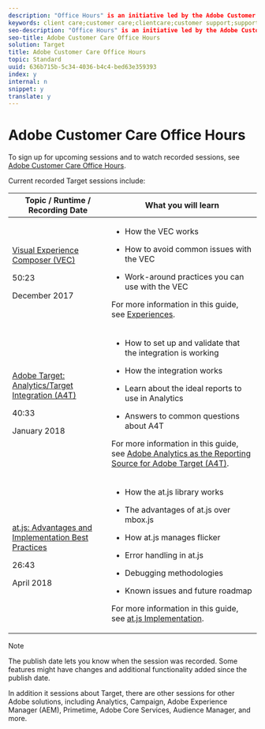 ```yaml
---
description: "Office Hours" is an initiative led by the Adobe Customer Care team. These sessions are designed to inform as well as help participants troubleshoot problems, and provide tips and tricks to be successful with the Adobe Experience Cloud solutions, including Target.
keywords: client care;customer care;clientcare;customer support;support;visual experience composer;vec;a4t;analytics for target;at.js
seo-description: "Office Hours" is an initiative led by the Adobe Customer Care team. These sessions are designed to inform as well as help participants troubleshoot problems, and provide tips and tricks to be successful with the Adobe Experience Cloud solutions, including Target.
seo-title: Adobe Customer Care Office Hours
solution: Target
title: Adobe Customer Care Office Hours
topic: Standard
uuid: 636b715b-5c34-4036-b4c4-bed63e359393
index: y
internal: n
snippet: y
translate: y
---
```


# Adobe Customer Care Office Hours

To sign up for upcoming sessions and to watch recorded sessions, see [ Adobe Customer Care Office Hours](https://helpx.adobe.com/customer-care-office-hours.html). 

Current recorded Target sessions include: 



<table id="table_82A0847E270741A2B368A73D95E08021"> 
 <thead> 
  <tr> 
   <th colname="col1" class="entry"> Topic / Runtime / Recording Date </th> 
   <th colname="col2" class="entry"> What you will learn </th> 
  </tr>
 </thead>
 <tbody> 
  <tr> 
   <td colname="col1"> <p><a href="https://helpx.adobe.com/customer-care-office-hours/target/visual-experience-composer.html" format="html" scope="external"> Visual Experience Composer (VEC)</a> </p> <p>50:23 </p> <p>December 2017 </p> </td> 
   <td colname="col2"> <p> 
     <ul id="ul_044D29C124734032A0CF838ADE50BE23"> 
      <li id="li_0D6C087EA751405C91028871A46B72F8"> <p>How the VEC works </p> </li> 
      <li id="li_B5BF1A9E1897473B93A6B962D0743790"> <p>How to avoid common issues with the VEC </p> </li> 
      <li id="li_7E254C2E78EE4D658E9F01156B2FB16B"> <p>Work-around practices you can use with the VEC </p> </li> 
     </ul> </p> <p>For more information in this guide, see <a href="c_experiences.xml#concept_A2E10F6AFB3D4AEAB6951EE14688848D" format="dita" scope="local"> Experiences</a>. </p> </td> 
  </tr> 
  <tr> 
   <td colname="col1"> <p><a href="https://helpx.adobe.com/customer-care-office-hours/target/analytics-target-A4T-integration.html" format="html" scope="external"> Adobe Target: Analytics/Target Integration (A4T)</a> </p> <p>40:33 </p> <p>January 2018 </p> </td> 
   <td colname="col2"> <p> 
     <ul id="ul_1EFA2FD0A8DD40F29AC14FC88764C8CE"> 
      <li id="li_1F4CC77FADF0427F9BB3CC51F4F95B35"> <p>How to set up and validate that the integration is working </p> </li> 
      <li id="li_D05C9EC225F0479BABACE412DECFEB89"> <p>How the integration works </p> </li> 
      <li id="li_FD7823494B07417CAC25B45151B2BA94"> <p>Learn about the ideal reports to use in Analytics </p> </li> 
      <li id="li_6ABCFBDD26C040B6941B95434D5FCBE3"> <p>Answers to common questions about A4T </p> </li> 
     </ul> </p> <p>For more information in this guide, see <a href="../a4t/a4t.xml#concept_7540C8C04259434AB6EE33B09F47A1DE" format="dita" scope="local"> Adobe Analytics as the Reporting Source for Adobe Target (A4T)</a>. </p> </td> 
  </tr> 
  <tr> 
   <td colname="col1"> <p><a href="https://helpx.adobe.com/customer-care-office-hours/target/at-js-advantages-implementation-best-practices.html" format="html" scope="external"> at.js: Advantages and Implementation Best Practices</a> </p> <p>26:43 </p> <p>April 2018 </p> </td> 
   <td colname="col2"> <p> 
     <ul id="ul_531000D579CC439E8A970E613094466B"> 
      <li id="li_8BC24EBD02AC4CEE99CCC750462E99DC"> <p>How the at.js library works </p> </li> 
      <li id="li_421652E5FD6C4BE2A19DA592EBC47627"> <p>The advantages of at.js over mbox.js </p> </li> 
      <li id="li_B4A75BFA187F471B82ED159A895AE3E9"> <p>How at.js manages flicker </p> </li> 
      <li id="li_94479C7A03C54343A81B8C99AA7C5506"> <p>Error handling in at.js </p> </li> 
      <li id="li_461233D829364C8187CB2CE891816364"> <p>Debugging methodologies </p> </li> 
      <li id="li_1F17C87CB70B4A55BB6286F31FD9A9E4"> <p>Known issues and future roadmap </p> </li> 
     </ul> </p> <p>For more information in this guide, see <a href="../ov2/c_target-atjs-implementation.xml#concept_8AC8D169E02944B1A547A0CAD97EAC17" format="dita" scope="local"> at.js Implementation</a>. </p> </td> 
  </tr> 
 </tbody> 
</table>


>[!NOTE]
>
>The publish date lets you know when the session was recorded. Some features might have changes and additional functionality added since the publish date.



In addition it sessions about Target, there are other sessions for other Adobe solutions, including Analytics, Campaign, Adobe Experience Manager (AEM), Primetime, Adobe Core Services, Audience Manager, and more. 
